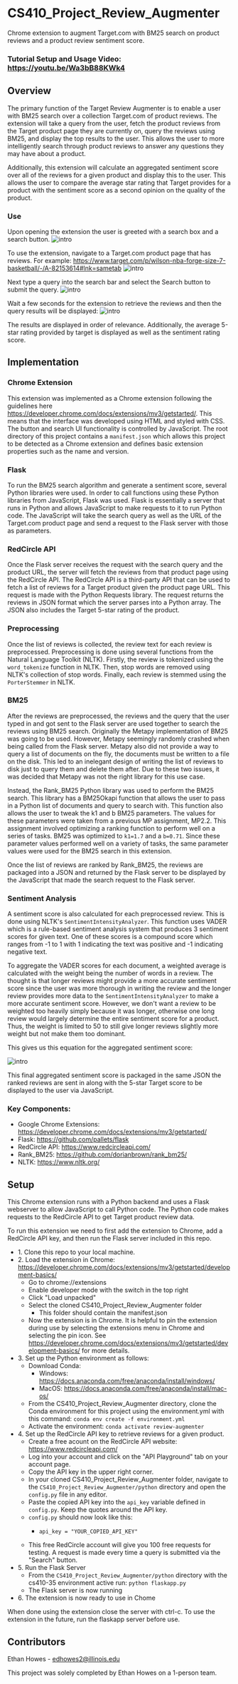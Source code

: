 # CS410_Project_Review_Augmenter

Chrome extension to augment Target.com with BM25 search on product reviews and a product review sentiment score.

### Tutorial Setup and Usage Video: https://youtu.be/Wa3bB88KWk4 

## Overview 

The primary function of the Target Review Augmenter is to enable a user with BM25 search over a collection Target.com of product reviews. The extension will take a query from the user, 
fetch the product reviews from the Target product page they are currently on, query the reviews using BM25, and display the top results to the user. This allows the user
to more intelligently search through product reviews to answer any questions they may have about a product.

Additionally, this extension will calculate an aggregated sentiment score over all of the reviews for a given product and display this to the user. This allows the user to compare
the average star rating that Target provides for a product with the sentiment score as a second opinion on the quality of the product.

### Use

Upon opening the extension the user is greeted with a search box and a search button.
![intro](assets/intro_screen.PNG)

To use the extension, navigate to a Target.com product page that has reviews. For example: https://www.target.com/p/wilson-nba-forge-size-7-basketball/-/A-82153614#lnk=sametab
![intro](assets/full_screen.PNG)

Next type a query into the search bar and select the Search button to submit the query.
![intro](assets/enter_query.PNG)

Wait a few seconds for the extension to retrieve the reviews and then the query results will be displayed:
![intro](assets/query_results.PNG)

The results are displayed in order of relevance. Additionally, the average 5-star rating provided by target is 
displayed as well as the sentiment rating score.

## Implementation

### Chrome Extension
This extension was implemented as a Chrome extension following the guidelines here https://developer.chrome.com/docs/extensions/mv3/getstarted/. This means that the 
interface was developed using HTML and styled with CSS. The button and search UI functionality is controlled by JavaScript. 
The root directory of this project contains a `manifest.json` which allows this project to be detected as a Chrome extension
and defines basic extension properties such as the name and version.

### Flask
To run the BM25 search algorithm and generate a sentiment score, several Python libraries were used. In order to call functions
using these Python libraries from JavaScript, Flask was used. Flask is essentially a server that runs in Python and allows
JavaScript to make requests to it to run Python code. The JavaScript will take the search query as well as the URL of the 
Target.com product page and send a request to the Flask server with those as parameters.

### RedCircle API
Once the Flask server receives the request with the search query and the product URL, the server will fetch the reviews
from that product page using the RedCircle API. The RedCircle API is a third-party API that can be used to fetch a list of
reviews for a Target product given the product page URL. This request is made with the Python Requests library. The request 
returns the reviews in JSON format which the server parses into a Python array. The JSON also includes the Target 5-star rating
of the product.

### Preprocessing

Once the list of reviews is collected, the review text for each review is preprocessed.
Preprocessing is done using several functions from the Natural Language Toolkit (NLTK). Firstly, the review is tokenized
using the `word_tokenize` function in NLTK. Then, stop words are removed using NLTK's collection of stop words. Finally, each
review is stemmed using the `PorterStemmer` in NLTK.

### BM25

After the reviews are preprocessed, the reviews and the query that the user typed in and got sent to the Flask server are used
together to search the reviews using BM25 search. Originally the Metapy implementation of BM25 was going to be used. However, 
Metapy seemingly randomly crashed when being called from the Flask server. Metapy also did not provide a way to query a list
of documents on the fly, the documents must be written to a file on the disk. This led to an inelegant design of writing
the list of reviews to disk just to query them and delete them after. Due to these two issues, it was decided that Metapy was 
not the right library for this use case.

Instead, the Rank_BM25 Python library was used to perform the BM25 search. This library has a BM25Okapi function that allows
the user to pass in a Python list of documents and query to search with. This function also allows the user to tweak the k1 
and b BM25 parameters. The values for these parameters were taken from a previous MP assignment, MP2.2. This assignment involved
optimizing a ranking function to perform well on a series of tasks. BM25 was optimized to `k1=1.7` and a `b=0.71`. Since these
parameter values performed well on a variety of tasks, the same parameter values were used for the BM25 search in this extension.

Once the list of reviews are ranked by Rank_BM25, the reviews are packaged into a JSON and returned by the Flask server 
to be displayed by the JavaScript that made the search request to the Flask server.

### Sentiment Analysis

A sentiment score is also calculated for each preprocessed review. This is done using NLTK's `SentimentIntensityAnalyzer`. 
This function uses VADER which is a rule-based sentiment analysis system that produces 3 sentiment scores for given text. One 
of these scores is a compound score which ranges from -1 to 1 with 1 indicating the text was positive and -1 indicating negative text.

To aggregate the VADER scores for each document, a weighted average is calculated with the weight being the number of words
in a review. The thought is that longer reviews might provide a more accurate sentiment score since the user was more thorough in writing
the review and the longer review provides more data to the `SentimentIntensityAnalyzer` to make a more accurate sentiment score.
However, we don't want a review to be weighted too heavily simply because it was longer, otherwise one long review would largely determine
the entire sentiment score for a product. Thus, the weight is limited to 50 to still give longer reviews slightly more weight
but not make them too dominant. 

This gives us this equation for the aggregated sentiment score:

![intro](assets/sentiment_equation_sum.PNG)

This final aggregated sentiment score is packaged in the same JSON the ranked reviews are sent in along with the 5-star
Target score to be displayed to the user via JavaScript.

### Key Components:
* Google Chrome Extensions: https://developer.chrome.com/docs/extensions/mv3/getstarted/
* Flask: https://github.com/pallets/flask
* RedCircle API: https://www.redcircleapi.com/
* Rank_BM25: https://github.com/dorianbrown/rank_bm25/
* NLTK: https://www.nltk.org/


## Setup
   
This Chrome extension runs with a Python backend and uses a Flask webserver to allow JavaScript to call Python code. The Python code makes requests to the RedCircle API to get Target product review data.

To run this extension we need to first add the extension to Chrome, add a RedCircle API key, and then run the Flask server included in this repo.

 * 1\. Clone this repo to your local machine.
 * 2\. Load the extension in Chrome: https://developer.chrome.com/docs/extensions/mv3/getstarted/development-basics/
   * Go to chrome://extensions
   * Enable developer mode with the switch in the top right
   * Click "Load unpacked"
   * Select the cloned CS410_Project_Review_Augmenter folder
     * This folder should contain the manifest.json
   * Now the extension is in Chrome. It is helpful to pin the extension during use by selecting the extensions menu in Chrome and selecting the pin icon. See https://developer.chrome.com/docs/extensions/mv3/getstarted/development-basics/ for more details.
 * 3\. Set up the Python environment as follows:
   * Download Conda:
     * Windows: https://docs.anaconda.com/free/anaconda/install/windows/
     * MacOS: https://docs.anaconda.com/free/anaconda/install/mac-os/
   * From the CS410_Project_Review_Augmenter directory, clone the Conda environment for this project using the environment.yml with this command: `conda env create -f environment.yml`
   * Activate the environment: `conda activate review-augmenter`
 * 4\. Set up the RedCircle API key to retrieve reviews for a given product.
   * Create a free acount on the RedCircle API website: https://www.redcircleapi.com/
   * Log into your account and click on the "API Playground" tab on your account page.
   * Copy the API key in the upper right corner.
   * In your cloned CS410_Project_Review_Augmenter folder, navigate to the `CS410_Project_Review_Augmenter/python` directory and open the `config.py` file in any editor.
   * Paste the copied API key into the `api_key` variable defined in `config.py`. Keep the quotes around the API key.
   * `config.py` should now look like this:
     * ```
       api_key = "YOUR_COPIED_API_KEY"
       ```
   * This free RedCircle account will give you 100 free requests for testing. A request is made every time a query is submitted via the "Search" button.
 * 5\. Run the Flask Server
   * From the `CS410_Project_Review_Augmenter/python` directory with the cs410-35 environment active run: `python flaskapp.py`
   * The Flask server is now running
 * 6\. The extension is now ready to use in Chome

When done using the extension close the server with ctrl-c. To use the extension in the future, run the flaskapp server before use.

## Contributors
Ethan Howes - edhowes2@illinois.edu

This project was solely completed by Ethan Howes on a 1-person team.
